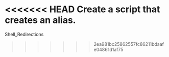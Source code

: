 <<<<<<< HEAD
Create a script that creates an alias.
=======
Shell_Redirections 
>>>>>>> 2ea981bc25862557fc86211bdaafe04861d1af75
